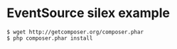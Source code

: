 # EventSource silex example

    $ wget http://getcomposer.org/composer.phar
    $ php composer.phar install

